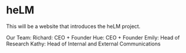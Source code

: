 # heLM
This will be a website that introduces the heLM project.

Our Team:
Richard: CEO + Founder
Hue: CEO + Founder
Emily: Head of Research
Kathy: Head of Internal and External Communications
